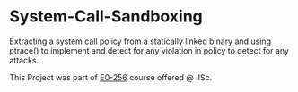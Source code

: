 # System-Call-Sandboxing
Extracting a system call policy from a statically linked binary and using ptrace() to implement and detect for any violation in policy to detect for any attacks. 

This Project was part of [E0-256](https://www.csa.iisc.ac.in/~vg/teaching/E0-256/project.html) course offered @ IISc.
